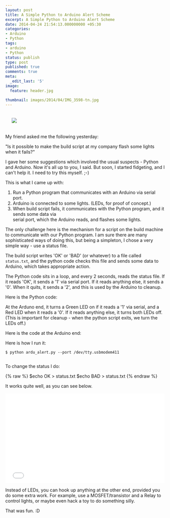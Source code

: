 ```yaml
---
layout: post
title: A Simple Python to Arduino Alert Scheme
excerpt: A Simple Python to Arduino Alert Scheme
date: 2014-04-24 21:54:13.000000000 +05:30
categories:
- Arduino
- Python
tags:
- arduino
- Python
status: publish
type: post
published: true
comments: true
meta:
  _edit_last: '5'
image:
  feature: header.jpg

thumbnail: images/2014/04/IMG_3598-tn.jpg
---
```

<p style="padding: 20px;">
<img src="{{ site.baseurl }}/images/2014/04/IMG_3598.jpg"/>
</p>
<p>My friend asked me the following yesterday:</p>
<p>"Is it possible to make the build script at my company flash some lights when it fails?"</p>
<p>I gave her some suggestions which involved the usual suspects - Python and Arduino. Now it's all up to you, I said. But soon, I started fidgeting, and I can't help it. I need to try this myself. ;-)</p>
<p><!--more--></p>
<p>This is what I came up with:</p>
<ol>
<li>
Run a Python program that communicates with an Arduino via serial port.
</li>
<li>
Arduino is connected to some lights. (LEDs, for proof of concept.)
</li>
<li>
When build script fails, it communicates with the Python program, and it sends some data via<br />
serial port, which the Arduino reads, and flashes some lights.</li>
</ol>
<p>The only challenge here is the mechanism for a script on the build machine to communicate with our Python program. I am sure there are many sophisticated ways of doing this, but being a simpleton, I chose a very simple way - use a status file.</p>
<p>The build script writes 'OK' or 'BAD' (or whatever) to a file called <code>status.txt</code>, and the python code checks this file and sends some data to Arduino, which takes appropriate action.</p>
<p>The Python code sits in a loop, and every 2 seconds, reads the status file. If it reads 'OK', it sends a '1' via serial port. If it reads anything else, it sends a '0'. When it quits, it sends a '2', and this is used by the Arduino to cleanup.</p>
<p>Here is the Python code:</p>
<p><script src="https://gist.github.com/electronut/11259140.js"></script></p>
<p>At the Arduno end, it turns a Green LED on if it reads a '1' via serial, and a Red LED when it reads a '0'. If it reads anything else, it turns both LEDs off. (This is important for cleanup - when the python script exits, we turn the LEDs off.)</p>
<p>Here is the code at the Arduino end:</p>
<p><script src="https://gist.github.com/electronut/11259325.js"></script></p>
<p>Here is how I run it:</p>
<p><code>$ python ardu_alert.py --port /dev/tty.usbmodem411<br />
</code></p>
<p>To change the status I do:</p>

{% raw %}
$echo OK > status.txt
$echo BAD > status.txt
{% endraw %}

<p>It works quite well, as you can see below.</p>
<p><iframe src="//player.vimeo.com/video/92845497" width="500" height="281" frameborder="0" webkitallowfullscreen mozallowfullscreen allowfullscreen></iframe> </p>
<p>Instead of LEDs, you can hook up anything at the other end, provided you do some extra work. For example, use a MOSFET/transistor and a Relay to control lights, or maybe even hack a toy to do something silly. </p>
<p>That was fun. :D</p>
